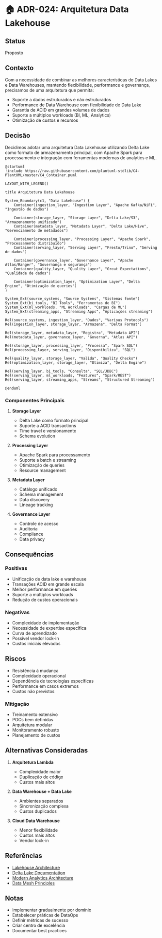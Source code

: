 # 🏠 ADR-024: Arquitetura Data Lakehouse

## Status

Proposto

## Contexto

Com a necessidade de combinar as melhores características de Data Lakes e Data Warehouses, mantendo flexibilidade, performance e governança, precisamos de uma arquitetura que permita:

- Suporte a dados estruturados e não estruturados
- Performance de Data Warehouse com flexibilidade de Data Lake
- Garantia de ACID em grandes volumes de dados
- Suporte a múltiplos workloads (BI, ML, Analytics)
- Otimização de custos e recursos

## Decisão

Decidimos adotar uma arquitetura Data Lakehouse utilizando Delta Lake como formato de armazenamento principal, com Apache Spark para processamento e integração com ferramentas modernas de analytics e ML.

```plantuml
@startuml
!include https://raw.githubusercontent.com/plantuml-stdlib/C4-PlantUML/master/C4_Container.puml

LAYOUT_WITH_LEGEND()

title Arquitetura Data Lakehouse

System_Boundary(c1, "Data Lakehouse") {
    Container(ingestion_layer, "Ingestion Layer", "Apache Kafka/NiFi", "Ingestão de dados")
    
    Container(storage_layer, "Storage Layer", "Delta Lake/S3", "Armazenamento unificado")
    Container(metadata_layer, "Metadata Layer", "Delta Lake/Hive", "Gerenciamento de metadados")
    
    Container(processing_layer, "Processing Layer", "Apache Spark", "Processamento distribuído")
    Container(serving_layer, "Serving Layer", "Presto/Trino", "Serving de dados")
    
    Container(governance_layer, "Governance Layer", "Apache Atlas/Ranger", "Governança e segurança")
    Container(quality_layer, "Quality Layer", "Great Expectations", "Qualidade de dados")
    
    Container(optimization_layer, "Optimization Layer", "Delta Engine", "Otimização de queries")
}

System_Ext(source_systems, "Source Systems", "Sistemas fonte")
System_Ext(bi_tools, "BI Tools", "Ferramentas de BI")
System_Ext(ml_workloads, "ML Workloads", "Cargas de ML")
System_Ext(streaming_apps, "Streaming Apps", "Aplicações streaming")

Rel(source_systems, ingestion_layer, "Dados", "Various Protocols")
Rel(ingestion_layer, storage_layer, "Armazena", "Delta Format")

Rel(storage_layer, metadata_layer, "Registra", "Metadata API")
Rel(metadata_layer, governance_layer, "Governa", "Atlas API")

Rel(storage_layer, processing_layer, "Processa", "Spark SQL")
Rel(processing_layer, serving_layer, "Disponibiliza", "SQL")

Rel(quality_layer, storage_layer, "Valida", "Quality Checks")
Rel(optimization_layer, storage_layer, "Otimiza", "Delta Engine")

Rel(serving_layer, bi_tools, "Consulta", "SQL/JDBC")
Rel(serving_layer, ml_workloads, "Features", "Spark/REST")
Rel(serving_layer, streaming_apps, "Streams", "Structured Streaming")

@enduml
```

### Componentes Principais

1. **Storage Layer**
   - Delta Lake como formato principal
   - Suporte a ACID transactions
   - Time travel e versionamento
   - Schema evolution

2. **Processing Layer**
   - Apache Spark para processamento
   - Suporte a batch e streaming
   - Otimização de queries
   - Resource management

3. **Metadata Layer**
   - Catálogo unificado
   - Schema management
   - Data discovery
   - Lineage tracking

4. **Governance Layer**
   - Controle de acesso
   - Auditoria
   - Compliance
   - Data privacy

## Consequências

### Positivas

- Unificação de data lake e warehouse
- Transações ACID em grande escala
- Melhor performance em queries
- Suporte a múltiplos workloads
- Redução de custos operacionais

### Negativas

- Complexidade de implementação
- Necessidade de expertise específica
- Curva de aprendizado
- Possível vendor lock-in
- Custos iniciais elevados

## Riscos

- Resistência à mudança
- Complexidade operacional
- Dependência de tecnologias específicas
- Performance em casos extremos
- Custos não previstos

### Mitigação

- Treinamento extensivo
- POCs bem definidas
- Arquitetura modular
- Monitoramento robusto
- Planejamento de custos

## Alternativas Consideradas

1. **Arquitetura Lambda**
   - Complexidade maior
   - Duplicação de código
   - Custos mais altos

2. **Data Warehouse + Data Lake**
   - Ambientes separados
   - Sincronização complexa
   - Custos duplicados

3. **Cloud Data Warehouse**
   - Menor flexibilidade
   - Custos mais altos
   - Vendor lock-in

## Referências

- [Lakehouse Architecture](https://databricks.com/blog/2020/01/30/what-is-a-data-lakehouse.html)
- [Delta Lake Documentation](https://docs.delta.io/latest/delta-intro.html)
- [Modern Analytics Architecture](https://www.databricks.com/blog/2019/08/14/productionizing-machine-learning-with-delta-lake.html)
- [Data Mesh Principles](https://martinfowler.com/articles/data-mesh-principles.html)

## Notas

- Implementar gradualmente por domínio
- Estabelecer práticas de DataOps
- Definir métricas de sucesso
- Criar centro de excelência
- Documentar best practices 